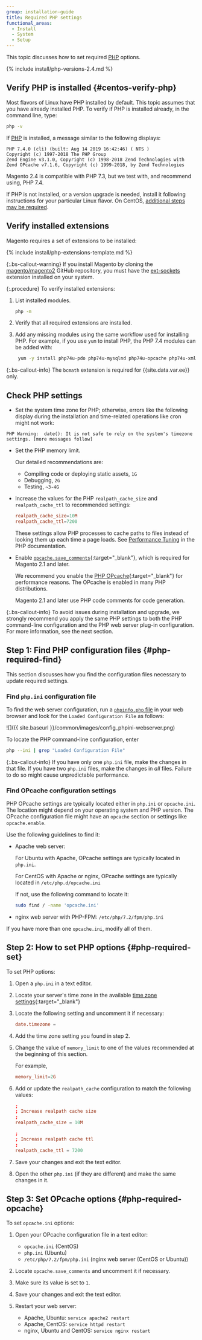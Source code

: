 ```yaml
---
group: installation-guide
title: Required PHP settings
functional_areas:
  - Install
  - System
  - Setup
---
```


This topic discusses how to set required [PHP](https://glossary.magento.com/php) options.

{% include install/php-versions-2.4.md %}

## Verify PHP is installed {#centos-verify-php}

Most flavors of Linux have PHP installed by default.
This topic assumes that you have already installed PHP.
To verify if PHP is installed already, in the command line, type:

```bash
php -v
```

If [PHP](https://glossary.magento.com/php) is installed, a message similar to the following displays:

```terminal
PHP 7.4.0 (cli) (built: Aug 14 2019 16:42:46) ( NTS )
Copyright (c) 1997-2018 The PHP Group
Zend Engine v3.1.0, Copyright (c) 1998-2018 Zend Technologies with Zend OPcache v7.1.6, Copyright (c) 1999-2018, by Zend Technologies
```

Magento 2.4 is compatible with PHP 7.3, but we test with, and recommend using, PHP 7.4.

If PHP is not installed, or a version upgrade is needed, install it following instructions for your particular Linux flavor.
On CentOS, [additional steps may be required][].

## Verify installed extensions

Magento requires a set of extensions to be installed:

<!--{% assign packages = site.data.codebase.v2_4.open-source.composer_lock.packages %}-->
{% include install/php-extensions-template.md %}

{:.bs-callout-warning}
If you install Magento by cloning the [magento/magento2](https://github.com/magento/magento2) GitHub repository, you must have the [ext-sockets](https://github.com/php-amqplib/php-amqplib/blob/master/CHANGELOG.md#281---2018-11-13) extension installed on your system.

{:.procedure}
To verify installed extensions:

1. List installed modules.

   ```bash
   php -m
   ```

1. Verify that all required extensions are installed.

1. Add any missing modules using the same workflow used for installing PHP. For example, if you use `yum` to install PHP, the PHP 7.4 modules can be added with:

   ```bash
    yum -y install php74u-pdo php74u-mysqlnd php74u-opcache php74u-xml php74u-gd php74u-devel php74u-mysql php74u-intl php74u-mbstring php74u-bcmath php74u-json php74u-iconv php74u-soap
   ```

{:.bs-callout-info}
The `bcmath` extension is required for {{site.data.var.ee}} only.

## Check PHP settings

-  Set the system time zone for PHP; otherwise, errors like the following display during the installation and time-related operations like cron might not work:

```terminal
PHP Warning:  date(): It is not safe to rely on the system's timezone settings. [more messages follow]
```

-  Set the PHP memory limit.

   Our detailed recommendations are:

   -  Compiling code or deploying static assets, `1G`
   -  Debugging, `2G`
   -  Testing, `~3-4G`

-  Increase the values for the PHP `realpath_cache_size` and `realpath_cache_ttl` to recommended settings:

   ```conf
   realpath_cache_size=10M
   realpath_cache_ttl=7200
   ```

   These settings allow PHP processes to cache paths to files instead of looking them up each time a page loads. See [Performance Tuning](https://www.php.net/manual/en/ini.core.php) in the PHP documentation.

-  Enable [`opcache.save_comments`](https://www.php.net/manual/en/opcache.configuration.php#ini.opcache.save-comments){:target="_blank"}, which is required for Magento 2.1 and later.

   We recommend you enable the [PHP OPcache](https://www.php.net/manual/en/book.opcache.php){:target="_blank"} for performance reasons. The OPcache is enabled in many PHP distributions.

   Magento 2.1 and later use PHP code comments for code generation.

{:.bs-callout-info}
To avoid issues during installation and upgrade, we strongly recommend you apply the same PHP settings to both the PHP command-line configuration and the PHP web server plug-in configuration. For more information, see the next section.

## Step 1: Find PHP configuration files {#php-required-find}

This section discusses how you find the configuration files necessary to update required settings.

### Find `php.ini` configuration file

To find the web server configuration, run a [`phpinfo.php` file]({{page.baseurl}}/install-gde/prereq/optional.html#install-optional-phpinfo) in your web browser and look for the `Loaded Configuration File` as follows:

![]({{ site.baseurl }}/common/images/config_phpini-webserver.png)

To locate the PHP command-line configuration, enter

```bash
php --ini | grep "Loaded Configuration File"
```

{:.bs-callout-info}
If you have only one `php.ini` file, make the changes in that file. If you have two `php.ini` files, make the changes in *all* files. Failure to do so might cause unpredictable performance.

### Find OPcache configuration settings

PHP OPcache settings are typically located either in `php.ini` or `opcache.ini`. The location might depend on your operating system and PHP version. The OPcache configuration file might have an `opcache` section or settings like `opcache.enable`.

Use the following guidelines to find it:

-  Apache web server:

   For Ubuntu with Apache, OPcache settings are typically located in `php.ini`.

   For CentOS with Apache or nginx, OPcache settings are typically located in `/etc/php.d/opcache.ini`

   If not, use the following command to locate it:

   ```bash
   sudo find / -name 'opcache.ini'
   ```

-  nginx web server with PHP-FPM: `/etc/php/7.2/fpm/php.ini`

If you have more than one `opcache.ini`, modify all of them.

## Step 2: How to set PHP options {#php-required-set}

To set PHP options:

1. Open a `php.ini` in a text editor.
1. Locate your server's time zone in the available [time zone settings](https://php.net/manual/en/timezones.php){:target="_blank"}
1. Locate the following setting and uncomment it if necessary:

   ```conf
   date.timezone =
   ```

1. Add the time zone setting you found in step 2.

1. Change the value of `memory_limit` to one of the values recommended at the beginning of this section.

   For example,

   ```conf
   memory_limit=2G
   ```

1. Add or update the `realpath_cache` configuration to match the following values:

   ```conf
   ;
   ; Increase realpath cache size
   ;
   realpath_cache_size = 10M

   ;
   ; Increase realpath cache ttl
   ;
   realpath_cache_ttl = 7200
   ```

1. Save your changes and exit the text editor.

1. Open the other `php.ini` (if they are different) and make the same changes in it.

## Step 3: Set OPcache options {#php-required-opcache}

To set `opcache.ini` options:

1. Open your OPcache configuration file in a text editor:

   -  `opcache.ini` (CentOS)
   -  `php.ini` (Ubuntu)
   -  `/etc/php/7.2/fpm/php.ini` (nginx web server (CentOS or Ubuntu))

1. Locate `opcache.save_comments` and uncomment it if necessary.
1. Make sure its value is set to `1`.
1. Save your changes and exit the text editor.
1. Restart your web server:

   -  Apache, Ubuntu: `service apache2 restart`
   -  Apache, CentOS: `service httpd restart`
   -  nginx, Ubuntu and CentOS: `service nginx restart`

<!-- Link Definitions -->

[additional steps may be required]: https://wiki.centos.org/HowTos/php7
